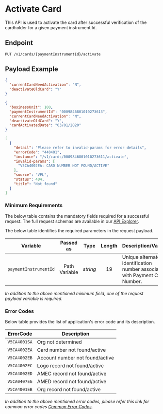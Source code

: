 # Activate Card

This API is used to activate the card after successful verification of the cardholder for a given payment instrument Id.

## Endpoint

`PUT /v1/cards/{paymentInstrumentId}/activate`

## Payload Example

<!--
type: tab
titles: Request, Response, Error
-->

```json
{
  "currentCardNeedActivation": "N",
  "deactivateOldCard": "Y"
}
```

<!--
type: tab
-->

```json
{
  "businessUnit": 100,
  "paymentInstrumentId": "0009846801010273613",
  "currentCardNeedActivation": "N",
  "deactivateOldCard": "Y",
  "cardActivatedDate": "03/01/2020"
}
```

<!--
type: tab
-->

```json
[
  {
    "detail": "Please refer to invalid-params for error details",
    "errorCode": "440401",
    "instance": "/v1/cards/0009846801010273611/activate",
    "invalid-params": [
      "V5CA4002EA: CARD NUMBER NOT FOUND/ACTIVE"
    ],
    "source": "VPL",
    "status": 404,
    "title": "Not found"
  }
]
```
<!-- type: tab-end -->

### Minimum Requirements

The below table contains the mandatory fields required for a successful request. The full request schemas are available in our [API Explorer](../api/?type=put&path=/v1/cards/{paymentInstrumentId}/activate).

The below table identifies the required parameters in the request payload.

| Variable | Passed as | Type | Length | Description/Values |
| -------- | :-------: | :--: | :------------: | ------------------ |
| `paymentInstrumentId` | Path Variable | *string* | 19 | Unique alternate identification number associated with Payment Card Number. |

*In addition to the above mentioned minimum field, one of the request payload variable is required.*

### Error Codes

Below table provides the list of application's error code and its description.

| ErrorCode |  Description |
| --------  | ------------------ |
| `V5CA4001SA` | Org not determined |  
| `V5CA4002EA` | Card number not found/active |
| `V5CA4002EB` | Account number not found/active |
| `V5CA4002EC` | Logo record not found/active |
| `V5CA4002ED` | AMEC record not found/active |
| `V5CA0407EG` | AMED record not found/active |
| `V5CA4001EB` | Org record not found/active |

*In addition to the above mentioned error codes, please refer this link for common error codes [Common Error Codes](?path=docs/Common_Error_Code.md).*
